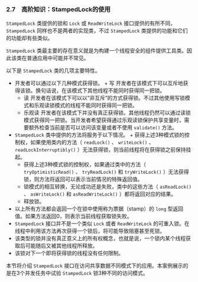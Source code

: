 ### 2.7　高阶知识：StampedLock的使用

`StampedLock` 类提供的锁和 `Lock` 或 `ReadWriteLock` 接口提供的有所不同， `StampedLock` 同样也不是两者的实现类，不过 `StampedLock` 类提供的功能和它们的功能却有些类似。

`StampedLock` 类最主要的存在意义就是为构建一个线程安全的组件提供工具类。因此该类在普通应用中可能并不常见。

以下是 `StampedLock` 类的几项主要特性。

+ 开发者可以通过以下几种模式获得锁。
      + 写 开发者在该模式下可以互斥地获得该锁。换句话说，在该模式下其他线程不能同时获得同一把锁。
    + 读 开发者在该模式下可以以“非互斥”的方式获得锁。不过其他使用写锁模式和乐观读锁模式的线程不能同时获得同一把锁。
    + 乐观读 开发者在该模式下并没有真正获得锁。其他线程仍然可以通过读锁模式获得同一把锁。当开发者希望获得通过乐观读锁保护共享变量时，需要额外检查当前是否可以访问该变量或者不使用 `validate()` 方法。  
+ `StampedLock` 类中提供的方法将服务于以下情况。
      + 获得上述3种模式锁的控制权，如果使用类内的方法（ `readLock()` 、 `writeLock()` 、 `readLockInterruptibly()` ）无法获得锁，则当前线程将在获得锁之前保持挂起。
    + 获得上述3种模式锁的控制权，如果通过类中的方法（ `tryOptimisticRead()` 、 `tryReadLock()` 和 `tryWriteLock()` ）无法获得锁，则方法将返回可以表示当前情况的特殊返回值。
    + 锁模式的相互转换，无论成功还是失败，类中的这些方法（ `asReadLock()` 、 `asWriteLock()` 和 `asReadWriteLock()` ）都将返回对应的结果。
    + 释放锁。  
+ 以上所有方法都会返回一个在锁中使用称为票据（stamp）的 `long` 型返回值。如果方法返回0，则表示当前线程获取锁失败。
+ `StampedLock` 接口并不是一个类似 `Lock` 或者 `ReadWriteLock` 的可重入锁。在线程中利用该方法再次获得一个锁后，将可能导致阻塞甚至死锁。
+ 该类型的锁并没有真正意义上的所有权概念，也就是说，一个锁内某个线程获取后可能随后又被其他线程所释放。
+ 该锁对下一个即将获得锁的线程没有任何限制。

本节将介绍 `StampedLock` 接口在访问共享数据不同模式下的应用。本案例展示的是在3个并发任务中试验 `StampedLock` 锁3种不同的访问模式。

